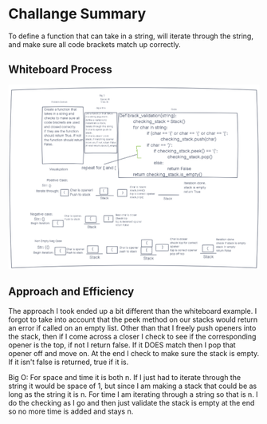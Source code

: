 # Challange Summary

To define a function that can take in a string, will iterate through the string, and make sure all code brackets match up correctly.

## Whiteboard Process

![bracket-validation-whiteboard](bracket-validation-whiteboard.png)

## Approach and Efficiency

The approach I took ended up a bit different than the whiteboard example. I forgot to take into account that the peek method on our stacks would return an error if called on an empty list. Other than that I freely push openers into the stack, then if I come across a closer I check to see if the corresponding opener is the top, if not I return false. If it DOES match then I pop that opener off and move on. At the end I check to make sure the stack is empty. If it isn't false is returned, true if it is.

Big O:
For space and time it is both n. If I just had to iterate through the string it would be space of 1, but since I am making a stack that could be as long as the string it is n. For time I am iterating through a string so that is n. I do the checking as I go and then just validate the stack is empty at the end so no more time is added and stays n.